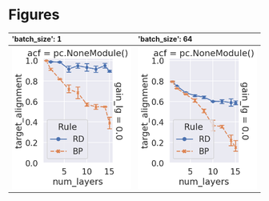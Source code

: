 
# Figures

| 'batch_size': 1                      | 'batch_size': 64                      |
|:-------------------------------------|:--------------------------------------|
| ![](./plot-depth-width-linear-1.png) | ![](./plot-depth-width-linear-64.png) |
